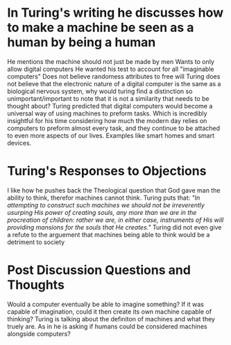 # In Turing's writing he discusses how to make a machine be seen as a human by being a human
He mentions the machine should not just be made by men 
Wants to only allow digital computers
He wanted his test to account for all "imaginable computers" 
Does not believe randomess attributes to free will
Turing does not believe that the electronic nature of a digital computer is the same as a biological nervous system, why would turing find a distinction so unimportant/important to note that it is not a similarity that needs to be thought about?
Turing predicted that digital computers would become a universal way of using machines to preform tasks. Which is incredibly insightful for his time considering how much the modern day relies on computers to preform almost every task, and they continue to be attached to even more aspects of our lives. Examples like smart homes and smart devices.
# Turing's Responses to Objections
I like how he pushes back the Theological question that God gave man the ability to think, therefor machines cannot think. Turing puts that: *"In attempting to construct such machines we should not be irreverently usurping His power of creating souls, any more than we are in the procreation of children: rather we are, in either case, instruments of His will providing mansions for the souls that He creates."* 
Turing did not even give a refute to the arguement that machines being able to think would be a detriment to society
# Post Discussion Questions and Thoughts 
Would a computer eventually be able to imagine something? If it was capable of imagination, could it then create its own machine capable of thinking?
Turing is talking about the definiton of machines and what they truely are. As in he is asking if humans could be considered machines alongside computers?
